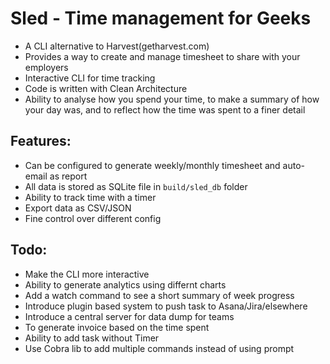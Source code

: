 # Sled - Time management for Geeks
- A CLI alternative to Harvest(getharvest.com)
- Provides a way to create and manage timesheet to share with your employers
- Interactive CLI for time tracking
- Code is written with Clean Architecture
- Ability to analyse how you spend your time, to make a summary of how your day was, and
  to reflect how the time was spent to a finer detail

## Features:
- Can be configured to generate weekly/monthly timesheet and auto-email as report
- All data is stored as SQLite file in `build/sled_db` folder
- Ability to track time with a timer
- Export data as CSV/JSON
- Fine control over different config

## Todo:
- Make the CLI more interactive
- Ability to generate analytics using differnt charts 
- Add a watch command to see a short summary of week progress
- Introduce plugin based system to push task to Asana/Jira/elsewhere
- Introduce a central server for data dump for teams
- To generate invoice based on the time spent
- Ability to add task without Timer
- Use Cobra lib to add multiple commands instead of using prompt